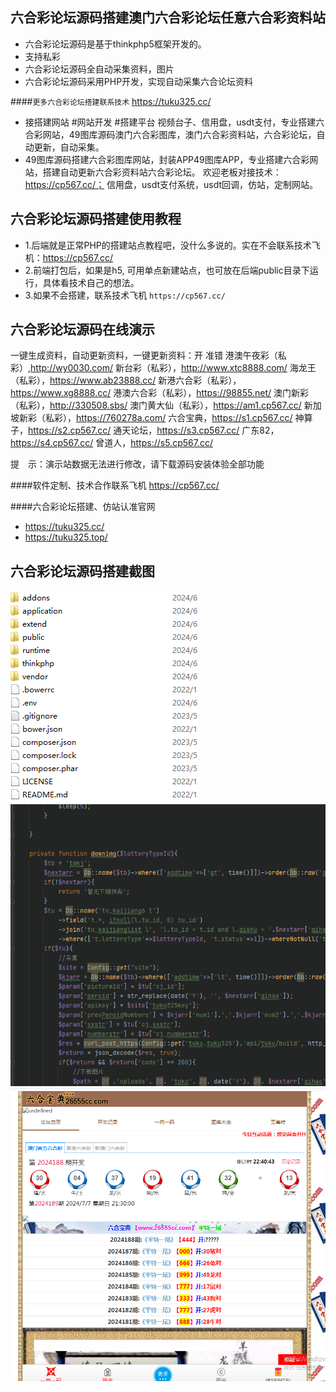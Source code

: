 ## 六合彩论坛源码搭建澳门六合彩论坛任意六合彩资料站
- 六合彩论坛源码是基于thinkphp5框架开发的。
- 支持私彩
- 六合彩论坛源码全自动采集资料，图片
- 六合彩论坛源码采用PHP开发，实现自动采集六合论坛资料


####`更多六合彩论坛搭建联系技术` https://tuku325.cc/
- 接搭建网站 #网站开发 #搭建平台 视频台子、信用盘，usdt支付，专业搭建六合彩网站，49图库源码澳门六合彩图库，澳门六合彩资料站，六合彩论坛，自动更新，自动采集。
- 49图库源码搭建六合彩图库网站，封装APP49图库APP，专业搭建六合彩网站，搭建自动更新六合彩资料站六合彩论坛。 欢迎老板对接技术：https://cp567.cc/； 信用盘，usdt支付系统，usdt回调，仿站，定制网站。


## 六合彩论坛源码搭建使用教程

- 1.后端就是正常PHP的搭建站点教程吧，没什么多说的。实在不会联系技术飞机：https://cp567.cc/
- 2.前端打包后，如果是h5, 可用单点新建站点，也可放在后端public目录下运行，具体看技术自己的想法。
- 3.如果不会搭建，联系技术飞机 `https://cp567.cc/`

## 六合彩论坛源码在线演示
一键生成资料，自动更新资料，一键更新资料：开 准错
港澳午夜彩（私彩）,http://wy0030.com/
新台彩（私彩），http://www.xtc8888.com/
海龙王（私彩），https://www.ab23888.cc/
新港六合彩（私彩），https://www.xg8888.cc/
港澳六合彩（私彩），https://98855.net/
澳门新彩（私彩），http://330508.sbs/
澳门黄大仙（私彩），https://am1.cp567.cc/
新加坡新彩（私彩），https://760278a.com/
六合宝典，https://s1.cp567.cc/
神算子，https://s2.cp567.cc/
通天论坛，https://s3.cp567.cc/
广东82，https://s4.cp567.cc/
曾道人，https://s5.cp567.cc/


提　示：演示站数据无法进行修改，请下载源码安装体验全部功能

####软件定制、技术合作联系飞机 https://cp567.cc/

####六合彩论坛搭建、仿站认准官网
- https://tuku325.cc/
- https://tuku325.top/


## 六合彩论坛源码搭建截图
![六合彩论坛源码](./image/1.png "六合彩论坛源码")
![六合彩论坛源码](./image/2.png "六合彩论坛源码")
![六合彩论坛源码](./image/3.png "六合彩论坛源码")